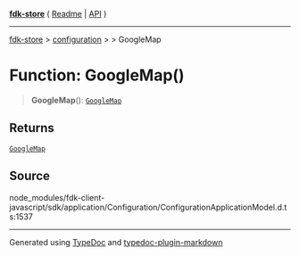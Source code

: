 [**fdk-store**](../../../README.md) ( [Readme](../../../README.md) \| [API](../../../API.md) )

---

[fdk-store](../../../API.md) > [configuration](../../README.md) > [<internal>](../README.md) > GoogleMap

# Function: GoogleMap()

> **GoogleMap**(): [`GoogleMap`](../type-aliases/type-alias.GoogleMap.md)

## Returns

[`GoogleMap`](../type-aliases/type-alias.GoogleMap.md)

## Source

node_modules/fdk-client-javascript/sdk/application/Configuration/ConfigurationApplicationModel.d.ts:1537

---

Generated using [TypeDoc](https://typedoc.org/) and [typedoc-plugin-markdown](https://www.npmjs.com/package/typedoc-plugin-markdown)
